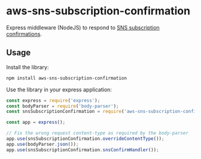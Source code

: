 # aws-sns-subscription-confirmation
Express middleware (NodeJS) to respond to [SNS subscription confirmations](http://docs.aws.amazon.com/sns/latest/dg/SendMessageToHttp.html).

## Usage

Install the library:

```bash
npm install aws-sns-subscription-confirmation
```

Use the library in your express application:

```javascript
const express = require('express');
const bodyParser = require('body-parser');
const snsSubscriptionConfirmation = require('aws-sns-subscription-confirmation');

const app = express();

// Fix the wrong request content-type as required by the body-parser
app.use(snsSubscriptionConfirmation.overrideContentType());
app.use(bodyParser.json());
app.use(snsSubscriptionConfirmation.snsConfirmHandler());
```
